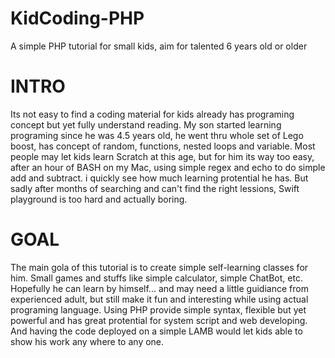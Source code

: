 # KidCoding-PHP
A simple PHP tutorial for small kids, aim for talented 6 years old or older

# INTRO
Its not easy to find a coding material for kids already has programing concept but yet fully understand reading. My son started learning programing since he was 4.5 years old, he went thru whole set of Lego boost, has concept of random, functions, nested loops and variable. Most people may let kids learn Scratch at this age, but for him its way too easy, after an hour of BASH on my Mac, using simple regex and echo to do simple add and subtract. i quickly see how much learning protential he has. But sadly after months of searching and can't find the right lessions, Swift playground is too hard and actually boring.

# GOAL
The main gola of this tutorial is to create simple self-learning classes for him. Small games and stuffs like simple calculator, simple ChatBot, etc. Hopefully he can learn by himself... and may need a little guidiance from experienced adult, but still make it fun and interesting while using actual programing language. Using PHP provide simple syntax, flexible but yet powerful and has great protential for system script and web developing. And having the code deployed on a simple LAMB would let kids able to show his work any where to any one. 


